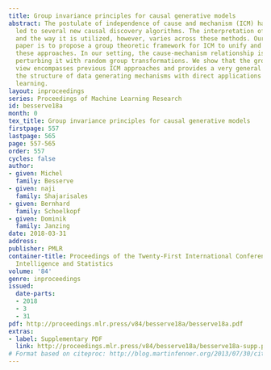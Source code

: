 ```yaml
---
title: Group invariance principles for causal generative models
abstract: The postulate of independence of cause and mechanism (ICM) has recently
  led to several new causal discovery algorithms. The interpretation of independence
  and the way it is utilized, however, varies across these methods. Our aim in this
  paper is to propose a group theoretic framework for ICM to unify and generalize
  these approaches. In our setting, the cause-mechanism relationship is assessed by
  perturbing it with random group transformations. We show that the group theoretic
  view encompasses previous ICM approaches and provides a very general tool to study
  the structure of data generating mechanisms with direct applications to machine
  learning.
layout: inproceedings
series: Proceedings of Machine Learning Research
id: besserve18a
month: 0
tex_title: Group invariance principles for causal generative models
firstpage: 557
lastpage: 565
page: 557-565
order: 557
cycles: false
author:
- given: Michel
  family: Besserve
- given: naji
  family: Shajarisales
- given: Bernhard
  family: Schoelkopf
- given: Dominik
  family: Janzing
date: 2018-03-31
address: 
publisher: PMLR
container-title: Proceedings of the Twenty-First International Conference on Artficial
  Intelligence and Statistics
volume: '84'
genre: inproceedings
issued:
  date-parts:
  - 2018
  - 3
  - 31
pdf: http://proceedings.mlr.press/v84/besserve18a/besserve18a.pdf
extras:
- label: Supplementary PDF
  link: http://proceedings.mlr.press/v84/besserve18a/besserve18a-supp.pdf
# Format based on citeproc: http://blog.martinfenner.org/2013/07/30/citeproc-yaml-for-bibliographies/
---
```

